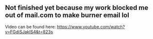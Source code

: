 ## Not finished yet because my work blocked me out of mail.com to make burner email lol


Video can be found here:
https://www.youtube.com/watch?v=FGdiSJakIS4&t=823s